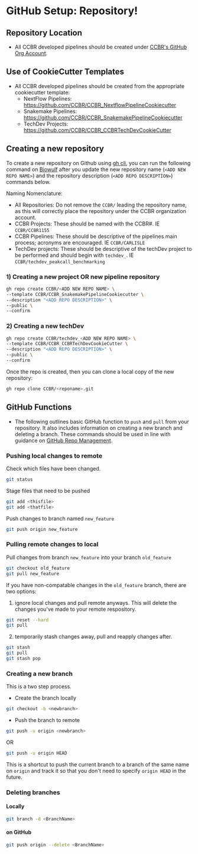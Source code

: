 # GitHub Setup: Repository!

## Repository Location

- All CCBR developed pipelines should be created under [CCBR's GitHub Org Account](https://github.com/CCBR/).

## Use of CookieCutter Templates

- All CCBR developed pipelines should be created from the appropriate cookiecutter template:
    - NextFlow Pipelines: https://github.com/CCBR/CCBR_NextflowPipelineCookiecutter
    - Snakemake Pipelines: https://github.com/CCBR/CCBR_SnakemakePipelineCookiecutter
    - TechDev Projects: https://github.com/CCBR/CCBR_CCBRTechDevCookieCutter

## Creating a new repository
To create a new repository on Github using [gh cli](https://cli.github.com/), you can run the following command on [Biowulf](https://hpc.nih.gov) after you update the new repository name (`<ADD NEW REPO NAME>`) and the repository description (`<ADD REPO DESCRIPTION>`) commands below. 

Naming Nomenclature:
- All Repositories: Do not remove the `CCBR/` leading the repository name, as this will correctly place the repository under the CCBR organization account.
- CCBR Projects: These should be named with the CCBR#. IE `CCBR/CCBR1155`
- CCBR Pipelines: These should be descriptive of the pipelines main process; acronyms are encouraged. IE `CCBR/CARLISLE`
- TechDev projects: These should be descriptive of the techDev project to be performed and should begin with `techdev_`. IE `CCBR/techdev_peakcall_benchmarking`


### 1) Creating a new project OR new pipeline repository
```bash
gh repo create CCBR/<ADD NEW REPO NAME> \
--template CCBR/CCBR_SnakemakePipelineCookiecutter \
--description "<ADD REPO DESCRIPTION>" \
--public \
--confirm
```

### 2) Creating a new techDev
```bash
gh repo create CCBR/techdev_<ADD NEW REPO NAME> \
--template CCBR/CCBR_CCBRTechDevCookieCutter \
--description "<ADD REPO DESCRIPTION>" \
--public \
--confirm
```


Once the repo is created, then you can clone a local copy of the new repository:

```bash
gh repo clone CCBR/<reponame>.git
```

## GitHub Functions
- The following outlines basic GitHub function to `push` and `pull` from your repository. It also includes information on creating a new branch and deleting a branch. These commands should be used in line with guidance on [GitHub Repo Management](https://ccbr.github.io/HowTos/GitHub/sop_repo/).

### Pushing local changes to remote

Check which files have been changed.

```bash
git status
```

Stage files that need to be pushed
```bash
git add <thisfile>
git add <thatfile>
```

Push changes to branch named `new_feature`
```bash
git push origin new_feature
```

### Pulling remote changes to local

Pull changes from branch `new_feature` into your branch `old_feature`
```bash
git checkout old_feature
git pull new_feature
```

If you have non-compatable changes in the `old_feature` branch, there are two options:
1) ignore local changes and pull remote anyways. This will delete the changes you've made to your remote respository.
```bash
git reset --hard
git pull
```
2) temporarily stash changes away, pull and reapply changes after.
```bash
git stash
git pull
git stash pop
```

### Creating a new branch

This is a two step process.

  * Create the branch locally
```bash
git checkout -b <newbranch>
```

 * Push the branch to remote
```bash
git push -u origin <newbranch>
```
OR
```bash
git push -u origin HEAD
```
This is a shortcut to push the current branch to a branch of the same name on `origin` and track it so that you don't need to specify `origin HEAD` in the future.


### Deleting branches

#### Locally

```bash
git branch -d <BranchName>
```

#### on GitHub

```bash
git push origin --delete <BranchName>
```